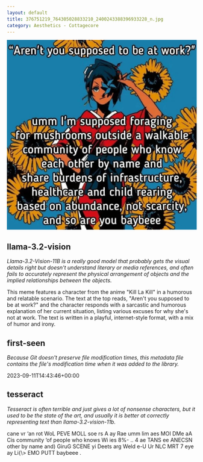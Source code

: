```yaml
---
layout: default
title: 376751219_764305028833210_2400243388396933228_n.jpg
category: Aesthetics - Cottagecore
---
```


<div markdown="0"><a href="376751219_764305028833210_2400243388396933228_n.jpg"><img class="photo" src="376751219_764305028833210_2400243388396933228_n.jpg" /></a>

<h2>llama-3.2-vision</h2>
<p><i>Llama-3.2-Vision-11B is a really good model that probably gets the visual details right but doesn't understand literary or media references, and often fails to accurately represent the physical arrangement of objects and the implied relationships between the objects.</i></p>
<p>This meme features a character from the anime &quot;Kill La Kill&quot; in a humorous and relatable scenario. The text at the top reads, &quot;Aren&#x27;t you supposed to be at work?&quot; and the character responds with a sarcastic and humorous explanation of her current situation, listing various excuses for why she&#x27;s not at work. The text is written in a playful, internet-style format, with a mix of humor and irony.</p>

<h2>first-seen</h2>
<p><i>Because Git doesn't preserve file modification times, this metadata file contains the file's modification time when it was added to the library.</i></p>
<p>2023-09-11T14:43:46+00:00</p>

<h2>tesseract</h2>
<p><i>Tesseract is often terrible and just gives a lot of nonsense characters, but it used to be the state of the art, and usually it is better at correctly representing text than llama-3.2-vision-11b.</i></p>
<p>cane vr ‘an rot WoL PEVE MOLL soe rs A ay Rae umm lim aes MOI DMe aA Cis community ‘of people who knows Wi ies 8%- .. 4 ae TANS ee ANECSN other by name and) GiruG SCENE yi Deets arg Weld e-U Ur NLC MRT 7 eye ay Li{\&gt; EMO PUTT baybeee .</p>

</div>

